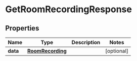 

# GetRoomRecordingResponse


## Properties

Name | Type | Description | Notes
------------ | ------------- | ------------- | -------------
**data** | [**RoomRecording**](RoomRecording.md) |  |  [optional]



